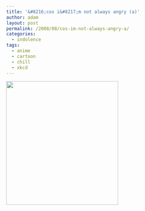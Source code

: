 ```yaml
---
title: '&#8216;cos i&#8217;m not always angry (a)'
author: adam
layout: post
permalink: /2008/08/cos-im-not-always-angry-a/
categories:
  - indolence
tags:
  - anime
  - cartoon
  - chill
  - xkcd
---
```

[<img height="330" width="300" src="http://imgs.xkcd.com/comics/duty_calls.png" />][1]

 [1]: http://xkcd.com/386/